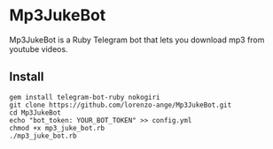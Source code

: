 # Mp3JukeBot
Mp3JukeBot is a Ruby Telegram bot that lets you download mp3 from youtube videos.

## Install
```
gem install telegram-bot-ruby nokogiri
git clone https://github.com/lorenzo-ange/Mp3JukeBot.git
cd Mp3JukeBot
echo "bot_token: YOUR_BOT_TOKEN" >> config.yml
chmod +x mp3_juke_bot.rb
./mp3_juke_bot.rb
```
